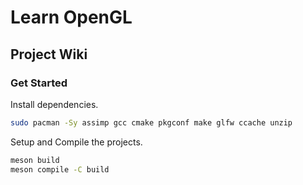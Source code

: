 # Learn OpenGL

## Project Wiki

### Get Started

Install dependencies.
``` bash
sudo pacman -Sy assimp gcc cmake pkgconf make glfw ccache unzip
```
Setup and Compile the projects.
``` bash
meson build
meson compile -C build
```